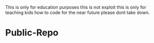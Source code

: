 This is only for education purposes this is not exploit this is only for teaching kids how to code for the near future please dont take down.
# Public-Repo
